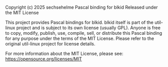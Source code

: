 Copyright (c) 2025 sechsehelme
Pascal binding for blkid
Released under the MIT License

This project provides Pascal bindings for blkid.
blkid itself is part of the util-linux project and is subject to its own license (usually GPL).
Anyone is free to copy, modify, publish, use, compile, sell, or distribute this Pascal binding for any purpose under the terms of the MIT License.
Please refer to the original util-linux project for license details.

For more information about the MIT License, please see: https://opensource.org/licenses/MIT

